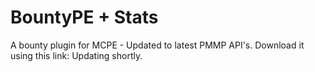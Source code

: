 # BountyPE + Stats

 A bounty plugin for MCPE - Updated to latest PMMP API's.
 Download it using this link: Updating shortly.
